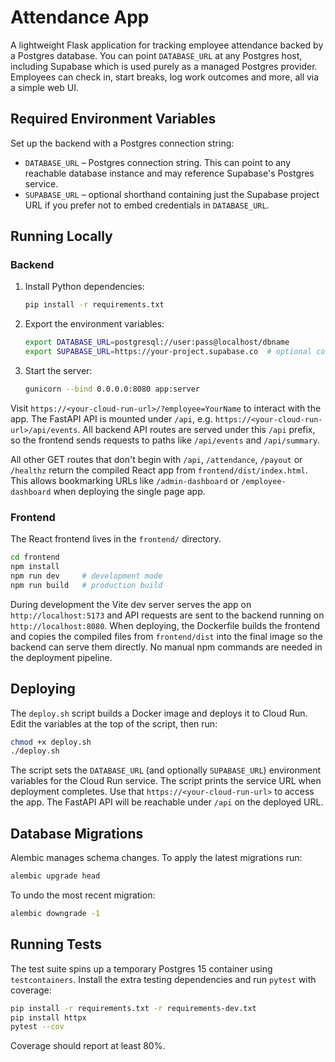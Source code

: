 # Attendance App

A lightweight Flask application for tracking employee attendance backed by a
Postgres database. You can point `DATABASE_URL` at any Postgres host, including
Supabase which is used purely as a managed Postgres provider. Employees can check in, start breaks, log
work outcomes and more, all via a simple web UI.

## Required Environment Variables

Set up the backend with a Postgres connection string:

- `DATABASE_URL` – Postgres connection string. This can point to any
  reachable database instance and may reference Supabase's Postgres service.
- `SUPABASE_URL` – optional shorthand containing just the Supabase project URL
  if you prefer not to embed credentials in `DATABASE_URL`.

## Running Locally

### Backend

1. Install Python dependencies:

   ```bash
   pip install -r requirements.txt
   ```

2. Export the environment variables:

   ```bash
   export DATABASE_URL=postgresql://user:pass@localhost/dbname
   export SUPABASE_URL=https://your-project.supabase.co  # optional convenience
   ```

3. Start the server:

   ```bash
   gunicorn --bind 0.0.0.0:8080 app:server
   ```

Visit `https://<your-cloud-run-url>/?employee=YourName` to interact with the app.
The FastAPI API is mounted under `/api`, e.g. `https://<your-cloud-run-url>/api/events`.
All backend API routes are served under this `/api` prefix, so the frontend sends requests to paths like `/api/events` and `/api/summary`.

All other GET routes that don't begin with `/api`, `/attendance`, `/payout` or
`/healthz` return the compiled React app from `frontend/dist/index.html`. This
allows bookmarking URLs like `/admin-dashboard` or `/employee-dashboard` when
deploying the single page app.

### Frontend

The React frontend lives in the `frontend/` directory.

```bash
cd frontend
npm install
npm run dev     # development mode
npm run build   # production build
```

During development the Vite dev server serves the app on `http://localhost:5173`
and API requests are sent to the backend running on `http://localhost:8080`.
When deploying, the Dockerfile builds the frontend and copies the compiled
files from `frontend/dist` into the final image so the backend can serve them
directly. No manual npm commands are needed in the deployment pipeline.

## Deploying

The `deploy.sh` script builds a Docker image and deploys it to Cloud Run. Edit the
variables at the top of the script, then run:

```bash
chmod +x deploy.sh
./deploy.sh
```

The script sets the `DATABASE_URL` (and optionally `SUPABASE_URL`) environment
variables for the Cloud Run service.
The script prints the service URL when deployment completes. Use that
`https://<your-cloud-run-url>` to access the app. The FastAPI API will be
reachable under `/api` on the deployed URL.

## Database Migrations

Alembic manages schema changes. To apply the latest migrations run:

```bash
alembic upgrade head
```

To undo the most recent migration:

```bash
alembic downgrade -1
```

## Running Tests

The test suite spins up a temporary Postgres 15 container using `testcontainers`.
Install the extra testing dependencies and run `pytest` with coverage:

```bash
pip install -r requirements.txt -r requirements-dev.txt
pip install httpx
pytest --cov
```

Coverage should report at least 80%.


